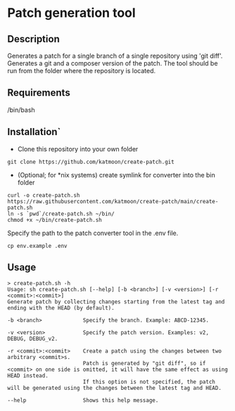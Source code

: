 # Patch generation tool

## Description
Generates a patch for a single branch of a single repository using 'git diff'.
Generates a git and a composer version of the patch.
The tool should be run from the folder where the repository is located.

## Requirements
/bin/bash

## Installation`
* Clone this repository into your own folder
```
git clone https://github.com/katmoon/create-patch.git
```
* (Optional; for *nix systems) create symlink for converter into the bin folder
```
curl -o create-patch.sh https://raw.githubusercontent.com/katmoon/create-patch/main/create-patch.sh
ln -s `pwd`/create-patch.sh ~/bin/
chmod +x ~/bin/create-patch.sh
```

Specify the path to the patch converter tool in the .env file.
```
cp env.example .env
```

## Usage
```
> create-patch.sh -h
Usage: sh create-patch.sh [--help] [-b <branch>] [-v <version>] [-r <commit>:<commit>]
Generate patch by collecting changes starting from the latest tag and ending with the HEAD (by default).

-b <branch>             Specify the branch. Example: ABCD-12345.

-v <version>            Specify the patch version. Examples: v2, DEBUG, DEBUG_v2.

-r <commit>:<commit>    Create a patch using the changes between two arbitrary <commit>s.
                        Patch is generated by "git diff", so if <commit> on one side is omitted, it will have the same effect as using HEAD instead.
                        If this option is not specified, the patch will be generated using the changes between the latest tag and HEAD.

--help                  Shows this help message.
```
